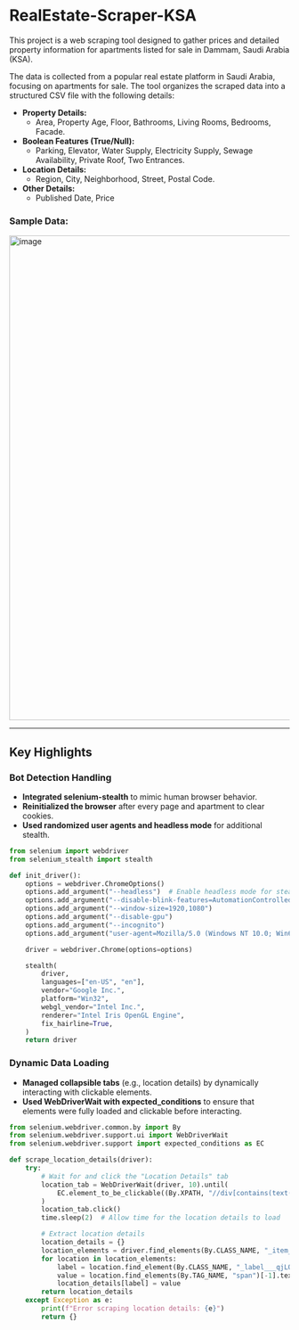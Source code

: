# RealEstate-Scraper-KSA

This project is a web scraping tool designed to gather prices and detailed property information for apartments listed for sale in Dammam, Saudi Arabia (KSA).

The data is collected from a popular real estate platform in Saudi Arabia, focusing on apartments for sale. The tool organizes the scraped data into a structured CSV file with the following details:

- **Property Details:**
  - Area, Property Age, Floor, Bathrooms, Living Rooms, Bedrooms, Facade.
- **Boolean Features (True/Null):**
  - Parking, Elevator, Water Supply, Electricity Supply, Sewage Availability, Private Roof, Two Entrances.
- **Location Details:**
  - Region, City, Neighborhood, Street, Postal Code.
- **Other Details:**
  - Published Date, Price

### Sample Data:

<img width="870" alt="image" src="https://github.com/user-attachments/assets/eb253c7c-00cc-443d-a58b-ef9ad2949387" />


---

## Key Highlights

### Bot Detection Handling
- **Integrated selenium-stealth** to mimic human browser behavior.
- **Reinitialized the browser** after every page and apartment to clear cookies.
- **Used randomized user agents and headless mode** for additional stealth.

```python
from selenium import webdriver
from selenium_stealth import stealth

def init_driver():
    options = webdriver.ChromeOptions()
    options.add_argument("--headless")  # Enable headless mode for stealth
    options.add_argument("--disable-blink-features=AutomationControlled")
    options.add_argument("--window-size=1920,1080")
    options.add_argument("--disable-gpu")
    options.add_argument("--incognito")
    options.add_argument("user-agent=Mozilla/5.0 (Windows NT 10.0; Win64; x64) AppleWebKit/537.36 (KHTML, like Gecko) Chrome/108.0.0.0 Safari/537.36")

    driver = webdriver.Chrome(options=options)

    stealth(
        driver,
        languages=["en-US", "en"],
        vendor="Google Inc.",
        platform="Win32",
        webgl_vendor="Intel Inc.",
        renderer="Intel Iris OpenGL Engine",
        fix_hairline=True,
    )
    return driver

```


### Dynamic Data Loading
- **Managed collapsible tabs** (e.g., location details) by dynamically interacting with clickable elements.
- **Used WebDriverWait with expected_conditions** to ensure that elements were fully loaded and clickable before interacting.

```python
from selenium.webdriver.common.by import By
from selenium.webdriver.support.ui import WebDriverWait
from selenium.webdriver.support import expected_conditions as EC

def scrape_location_details(driver):
    try:
        # Wait for and click the "Location Details" tab
        location_tab = WebDriverWait(driver, 10).until(
            EC.element_to_be_clickable((By.XPATH, "//div[contains(text(), 'تفاصيل الموقع')]"))
        )
        location_tab.click()
        time.sleep(2)  # Allow time for the location details to load

        # Extract location details
        location_details = {}
        location_elements = driver.find_elements(By.CLASS_NAME, "_item___4Sv8")
        for location in location_elements:
            label = location.find_element(By.CLASS_NAME, "_label___qjLO").text
            value = location.find_elements(By.TAG_NAME, "span")[-1].text
            location_details[label] = value
        return location_details
    except Exception as e:
        print(f"Error scraping location details: {e}")
        return {}
```

